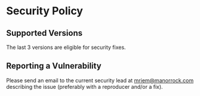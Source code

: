# Security Policy

## Supported Versions

The last 3 versions are eligible for security fixes.

## Reporting a Vulnerability

Please send an email to the current security lead at mriem@manorrock.com
describing the issue (preferably with a reproducer and/or a fix).
